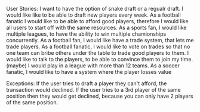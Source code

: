User Stories:
I want to have the option of snake draft or a regualr draft.
I would like like to be able to draft new players every week.
As a football fanatic I would like to be able to afford good players, therefore I would like all users to start off with the same resources.
As a sports fan, I would like multiple leagues, to have the ability to win multiple chamionships concurrently.
As a football fan, I would like have a trade system, that lets me trade players.
As a football fanatic, I would like to vote on trades so that no one team can bribe others under the table to trade good players to them.
I would like to talk to the players, to be able to convince them to join my time.(maybe)
I would play in a league with more than 12 teams. 
As a soccer fanatic, I would like to have a system where the player losses value 



Exceptions:
If the user tries to draft a player they can't afford, the transaction would declined.
If the user tries to a 3rd player of the same position then they would get declined, because you can only have 2 players of the same position.


